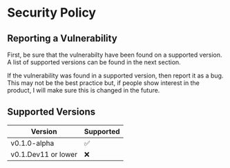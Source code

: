 # Security Policy

## Reporting a Vulnerability

First, be sure that the vulnerabilty have been found on a supported version. 
A list of supported versions can be found in the next section.

If the vulnerability was found in a supported version, then report it as a bug. 
This may not be the best practice but, if people show interest in the product, 
I will make sure this is changed in the future.

## Supported Versions

| Version             | Supported          |
| ------------------- | ------------------ |
| v0.1.0-alpha        | :white_check_mark: |
| v0.1.Dev11 or lower | :x:                |
